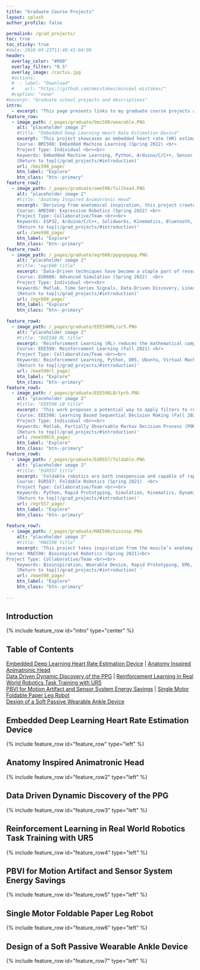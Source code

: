 ```yaml
---
title: "Graduate Course Projects"
layout: splash
author_profile: false

permalink: /grad_projects/
toc: true
toc_sticky: true
#date: 2016-03-23T11:48:41-04:00
header:
  overlay_color: "#000"
  overlay_filter: "0.5"
  overlay_image: /cactus.jpg
  #actions:
  #  - label: "Download"
  #    url: "https://github.com/mmistakes/minimal-mistakes/"
  #caption: "none"
#excerpt: "Graduate school projects and descriptions"
intro: 
  - excerpt: "This page presents links to my graduate course projects at Arizona State University. Each project has a short description and an image to provide a quick overview of the project and what it's about as well as a list of some keywords. Keywords represent the relevant skills and important topics the project covers. Under each project description, click on the 'Explore' button to learn more or 'Return to top' to return to the Table of Contents which provides links by title to each project. <br><br> Please note, on mobile, some embedded pdfs may be unavailable." 
feature_row:
  - image_path: /_pages/graduate/bmi598/wearable.PNG
    alt: "placeholder image 2"
    #title: "Embedded Deep Learning Heart Rate Estimation Device"
    excerpt: 'This project showcases an embedded heart rate (HR) estimation device. Using machine learning and TensorFlow lite, a trained algorithm can be deployed to an Arduino Nano 33 BLE Sense to make heart rate predictions in real time based on a wearable photoplethysmogram (PPG) and tri axial accelerometer. <br>
    Course: BMI598: Embedded Machine Learning (Spring 2022) <br>
    Project Type: Individual <br><br>
    Keywords: Embedded Machine Learning, Python, Arduino/C/C++, Sensor systems, Wearable Device <br><br>
    [Return to top](/grad_projects/#introduction)'
    url: /bmi598_page/
    btn_label: "Explore"
    btn_class: "btn--primary"
feature_row2:    
  - image_path: /_pages/graduate/ame598/fullhead.PNG
    alt: "placeholder image 2"
    #title: "Anatomy Inspired Animatronic Head"
    excerpt: 'Deriving from anatomical inspiration, this project creates a fully controllable animatronic head through an ESP32, stepper motors, and a Bluetooth connected PS3 controller. This project allows for individual control of both eyes, each end of the lips, and the neck in 3 dimensions. Through kinematic calculations, the PS3 controller can be mapped to control the neck through real time rotations of the controller. <br>
    Course: AME598: Expressive Robotics (Spring 2022) <br>
    Project Type: Collaborative/Team <br><br>
    Keywords: ESP32, Arduino/C/C++, Solidworks, Kinematics, Bluetooth, Laser Cutting, 3D printing, Soldering <br><br>
    [Return to top](/grad_projects/#introduction)'
    url: /ame598_page/
    btn_label: "Explore"
    btn_class: "btn--primary"
feature_row3:    
  - image_path: /_pages/graduate/egr608/ppgvpgapg.PNG
    alt: "placeholder image 2"
    #title: "egr608 title"
    excerpt: 'Data-Driven techniques have become a staple part of research including dynamic discovery. This utilizes datasets, such as time series data, to create mathematical descriptions of the underlying dynamics. Here this project starts the foundation by applying these techniques to a photoplethysmogram (PPG) signal. Specifically, the techniques of time linear system identification and sparse identification of nonlinear dynamics (SINDY). <br>
    Course: EGR608: Advanced Simulation (Spring 2022)  <br>
    Project Type: Individual <br><br>
    Keywords: Matlab, Time Series Signals, Data-Driven Discovery, Linear Algebra <br><br>
    [Return to top](/grad_projects/#introduction)'
    url: /egr608_page/
    btn_label: "Explore"
    btn_class: "btn--primary"
    
feature_row4:
  - image_path: /_pages/graduate/EEE598RL/ur5.PNG
    alt: "placeholder image 2"
    #title: "EEE598 RL title"
    excerpt: 'Reinforcement Learning (RL) reduces the mathematical complexity of robotic tasks such as reaching by rewarding or penalizing a system through a series of training tasks. This project improves the reproducibility of a RL project revolving around real reaching tasks with a UR5 arm. Overall, two methods of RL were applied to the UR5, being trust region policy optimization (TRPO) and proximal policy optimization (PPO). These then trained in real time on the UR5 hardware, successfully training the UR5 arm to reach specific points in a 2D space optimally. <br>
    Course: EEE598: Reinforcement Learning (Fall 2021) <br>
    Project Type: Collaborative/Team <br><br>
    Keywords: Reinforcement Learning, Python, UR5, Ubuntu, Virtual Machine, Github, Docker <br><br>
    [Return to top](/grad_projects/#introduction)'
    url: /eee598rl_page/
    btn_label: "Explore"
    btn_class: "btn--primary"
feature_row5:   
  - image_path: /_pages/graduate/EEE598LB/tprb.PNG
    alt: "placeholder image 2"
    #title: "EEE598 LB title"
    excerpt: 'This work proposes a potential way to apply filters to reduce the motion artifacts of a photoplethysmogram (PPG) while also creating some sensor system energy savings. Through a Partial Observable Markov Decision Process (POMDP) framework and a Point Based Value Iteration (PBVI) algorithm, optimal actions can be selected to either observe accelerometer data for activity recognition, or choose to apply a noise reducing filter. This project is a theoretical approach and verifies that through the described methods, it would be possible to achieve energy savings and signal noise reduction while maintaining a high state prediction accuracy. <br>
    Course: EEE598: Learning Based Sequential Decision Making (Fall 2021)  <br>
    Project Type: Individual <br><br>
    Keywords: Matlab, Partially Observable Markov Decision Process (POMDP), Markov Chains <br><br>
    [Return to top](/grad_projects/#introduction)'
    url: /eee598lb_page/
    btn_label: "Explore"
    btn_class: "btn--primary"
feature_row6:  
  - image_path: /_pages/graduate/EGR557/foldable.PNG
    alt: "placeholder image 2"
    #title: "EGR557 title"
    excerpt: 'Foldable robotics are both inexpensive and capable of rapid prototyping, allowing for quick verification and testing. Here the problem of how to create unique motion through minimal actuators was explored, and a final single actuated paper leg robot was created. The paper leg was tested at different stiffness values to find the optimal leg for distance travel in a set period of time. Extensive python kinematic and dynamic simulation was used to verify the system, and a final GitHub pages website was made to document the entire process. <br>
    Course: EGR557: Foldable Robotics (Spring 2021)  <br>
    Project Type: Collaborative/Team <br><br>
    Keywords: Python, Rapid Prototyping, Simulation, Kinematics, Dynamics, GitHub <br><br>
    [Return to top](/grad_projects/#introduction)'
    url: /egr557_page/
    btn_label: "Explore"
    btn_class: "btn--primary"
    
feature_row7:
  - image_path: /_pages/graduate/MAE598/bioinsp.PNG
    alt: "placeholder image 2"
    #title: "MAE598 title"
    excerpt: 'This project takes inspiration from the muscle’s anatomy in the design and testing of a soft passive ankle orthotic. A low-cost pneumatic actuator worn from the foot to the knee intends to provide dorsi and plantarflexion assistance. Through an air reservoir under the ball of the foot, the system can be passively actuated when stepped on to fill the actuator with air, extending it. Overall, the system was able to provide dorsiflexion assistance and a slight reduction in muscle effort. Verification of the system was done through filtered EMG and goniometer data, as well as force plate response to heel strikes.<br>
Course: MAE598: Bioinspired Robotics (Spring 2021)<br>
Project Type: Collaborative/Team <br><br>
    Keywords: Bioinspiration, Wearable Device, Rapid Prototyping, EMG, Gait Analysis <br><br>
    [Return to top](/grad_projects/#introduction) '
    url: /mae598_page/
    btn_label: "Explore"
    btn_class: "btn--primary"
    
---
```

## Introduction
{% include feature_row id="intro" type="center" %}

## Table of Contents
[Embedded Deep Learning Heart Rate Estimation Device](/grad_projects/#embedded-deep-learning-heart-rate-estimation-device)  |  [Anatomy Inspired Animatronic Head](/grad_projects/#anatomy-inspired-animatronic-head)  <br> 
[Data Driven Dynamic Discovery of the PPG](/grad_projects/#data-driven-dynamic-discovery-of-the-ppg)  |  [Reinforcement Learning in Real World Robotics Task Training with UR5](/grad_projects/#reinforcement-learning-in-real-world-robotics-task-training-with-ur5) <br>
[PBVI for Motion Artifact and Sensor System Energy Savings](/grad_projects/#pbvi-for-motion-artifact-and-sensor-system-energy-savings)  |  [Single Motor Foldable Paper Leg Robot](/grad_projects/#single-motor-foldable-paper-leg-robot)  <br>
[Design of a Soft Passive Wearable Ankle Device](/grad_projects/#design-of-a-soft-passive-wearable-ankle-device)  


## Embedded Deep Learning Heart Rate Estimation Device 
{% include feature_row id="feature_row" type="left" %}
## Anatomy Inspired Animatronic Head 
{% include feature_row id="feature_row2" type="left" %}
## Data Driven Dynamic Discovery of the PPG
{% include feature_row id="feature_row3" type="left" %}
## Reinforcement Learning in Real World Robotics Task Training with UR5
{% include feature_row id="feature_row4" type="left" %}
## PBVI for Motion Artifact and Sensor System Energy Savings
{% include feature_row id="feature_row5" type="left" %}
## Single Motor Foldable Paper Leg Robot
{% include feature_row id="feature_row6" type="left" %}
## Design of a Soft Passive Wearable Ankle Device
{% include feature_row id="feature_row7" type="left" %}
